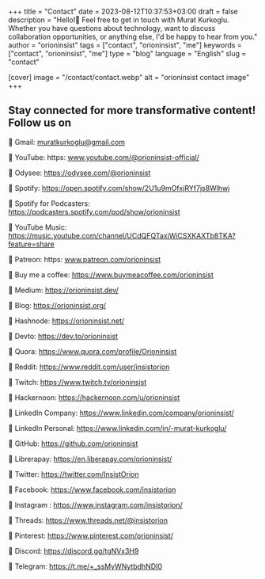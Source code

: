 +++
title = "Contact"
date = 2023-08-12T10:37:53+03:00
draft = false
description = "Hello!🚀 Feel free to get in touch with Murat Kurkoglu. Whether you have questions about technology, want to discuss collaboration opportunities, or anything else, I'd be happy to hear from you."
author = "orioninsist"
tags = ["contact", "orioninsist", "me"]
keywords = ["contact", "orioninsist", "me"]
type = "blog"
language = "English"
slug = "contact"

[cover]
    image = "/contact/contact.webp"
    alt = "orioninsist contact image"
+++


## Stay connected for more transformative content! Follow us on

🚀 Gmail: muratkurkoglu@gmail.com

🚀 YouTube: https: www.youtube.com/@orioninsist-official/

🚀 Odysee: https://odysee.com/@orioninsist

🚀 Spotify: https://open.spotify.com/show/2U1u9mOfxjRYf7js8Wlhwj

🚀 Spotify for Podcasters: https://podcasters.spotify.com/pod/show/orioninsist

🚀 YouTube Music: https://music.youtube.com/channel/UCdQFQTaxjWiCSXKAXTb8TKA?feature=share

🚀 Patreon: https: www.patreon.com/orioninsist

🚀 Buy me a coffee: https://www.buymeacoffee.com/orioninsist

🚀 Medium: https://orioninsist.dev/

🚀 Blog: https://orioninsist.org/

🚀 Hashnode: https://orioninsist.net/

🚀 Devto: https://dev.to/orioninsist

🚀 Quora: https://www.quora.com/profile/Orioninsist

🚀 Reddit: https://www.reddit.com/user/insistorion

🚀 Twitch: https://www.twitch.tv/orioninsist

🚀 Hackernoon: https://hackernoon.com/u/orioninsist

🚀 LinkedIn Company: https://www.linkedin.com/company/orioninsist/

🚀 LinkedIn Personal: https://www.linkedin.com/in/-murat-kurkoglu/

🚀 GitHub: https://github.com/orioninsist

🚀 Librerapay: https://en.liberapay.com/orioninsist/

🚀 Twitter: https://twitter.com/InsistOrion

🚀 Facebook: https://www.facebook.com/insistorion

🚀 Instagram : https://www.instagram.com/insistorion/

🚀 Threads: https://www.threads.net/@insistorion

🚀 Pinterest: https://www.pinterest.com/orioninsist/

🚀 Discord: https://discord.gg/tgNVx3H9

🚀 Telegram: https://t.me/+_ssMyWNytbdhNDI0
